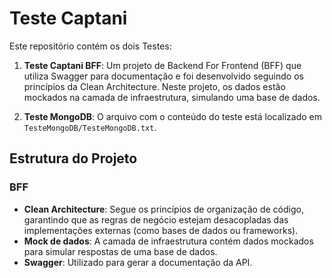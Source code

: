 # Teste Captani

Este repositório contém os dois Testes:

1. **Teste Captani BFF**: Um projeto de Backend For Frontend (BFF) que utiliza Swagger para documentação e foi desenvolvido seguindo os princípios da Clean Architecture. Neste projeto, os dados estão mockados na camada de infraestrutura, simulando uma base de dados.

2. **Teste MongoDB**: O arquivo com o conteúdo do teste está localizado em `TesteMongoDB/TesteMongoDB.txt`.

## Estrutura do Projeto

### BFF
- **Clean Architecture**: Segue os princípios de organização de código, garantindo que as regras de negócio estejam desacopladas das implementações externas (como bases de dados ou frameworks).
- **Mock de dados**: A camada de infraestrutura contém dados mockados para simular respostas de uma base de dados.
- **Swagger**: Utilizado para gerar a documentação da API.